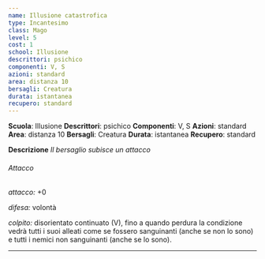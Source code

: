 ```yaml
---
name: Illusione catastrofica
type: Incantesimo
class: Mago
level: 5
cost: 1
school: Illusione
descrittori: psichico
componenti: V, S
azioni: standard
area: distanza 10
bersagli: Creatura
durata: istantanea
recupero: standard
---
```

**Scuola**: Illusione
**Descrittori**: psichico
**Componenti**: V, S
**Azioni**: standard
**Area**: distanza 10
**Bersagli**: Creatura
**Durata**: istantanea
**Recupero**: standard

**Descrizione**
*Il bersaglio subisce un attacco*

###### Attacco

*attacco:* +0

*difesa:* volontà

*colpito:* disorientato continuato (V), fino a quando perdura la condizione vedrà tutti i suoi alleati come se fossero sanguinanti (anche se non lo sono) e tutti i nemici non sanguinanti (anche se lo sono).

---